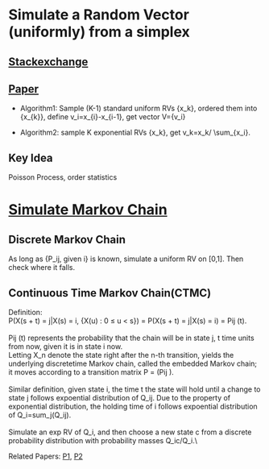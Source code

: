 # Simulate a Random Vector (uniformly) from a simplex

## [Stackexchange](https://stats.stackexchange.com/questions/289258/how-to-simulate-a-uniform-distribution-of-a-triangular-area/289363)

## [Paper](http://citeseerx.ist.psu.edu/viewdoc/download?doi=10.1.1.159.912&rep=rep1&type=pdf)
- Algorithm1: Sample (K-1) standard uniform RVs {x_k}, ordered them into  {x_{k}}, define v_i=x_{i}-x_{i-1}, get vector V={v_i}

- Algorithm2: sample K exponential RVs {x_k}, get v_k=x_k/ \sum_{x_i}.

## Key Idea
Poisson Process, order statistics


# [Simulate Markov Chain](http://www.columbia.edu/~ks20/4703-Sigman/4703-07-Notes-MC.pdf)

## Discrete Markov Chain
As long as {P_ij, given i} is known, simulate a uniform RV on [0,1]. Then check where it falls.

## Continuous Time Markov Chain(CTMC)
Definition: \
P(X(s + t) = j|X(s) = i, {X(u) : 0 ≤ u < s}) = P(X(s + t) = j|X(s) = i) = Pij (t).\
\
Pij (t) represents the probability that the chain will be in state j, t time units from now, given it is in state i now.\
Letting X_n denote the state right after the n-th transition, yields the underlying discretetime
Markov chain, called the embedded Markov chain; it moves according to a transition matrix P = (Pij ).\
\
Similar definition, given state i, the time t the state will hold until a change to state j follows expoential distribution of Q_ij. 
Due to the property of exponential distribution, the holding time of i follows expoential distribution of Q_i=sum_j(Q_ij).\
\
Simulate an exp RV of Q_i, and then choose a new state c from a discrete probability distribution with probability masses Q_ic/Q_i.\

Related Papers: [P1](http://www.columbia.edu/~ks20/4703-Sigman/4703-07-Notes-MC.pdf), [P2](https://arxiv.org/pdf/0910.1683.pdf)

